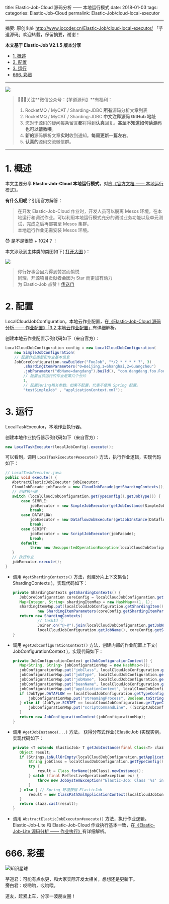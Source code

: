 title: Elastic-Job-Cloud 源码分析 —— 本地运行模式
date: 2018-01-03
tags:
categories: Elastic-Job-Cloud
permalink: Elastic-Job/cloud-local-executor

-------

摘要: 原创出处 http://www.iocoder.cn/Elastic-Job/cloud-local-executor/ 「芋道源码」欢迎转载，保留摘要，谢谢！

**本文基于 Elastic-Job V2.1.5 版本分享**

- [1. 概述](http://www.iocoder.cn/Elastic-Job/cloud-local-executor/)
- [2. 配置](http://www.iocoder.cn/Elastic-Job/cloud-local-executor/)
- [3. 运行](http://www.iocoder.cn/Elastic-Job/cloud-local-executor/)
- [666. 彩蛋](http://www.iocoder.cn/Elastic-Job/cloud-local-executor/)

-------

![](http://www.iocoder.cn/images/common/wechat_mp_2018_05_18.jpg)

> 🙂🙂🙂关注**微信公众号：【芋道源码】**有福利：  
> 1. RocketMQ / MyCAT / Sharding-JDBC **所有**源码分析文章列表  
> 2. RocketMQ / MyCAT / Sharding-JDBC **中文注释源码 GitHub 地址**  
> 3. 您对于源码的疑问每条留言**都**将得到**认真**回复。**甚至不知道如何读源码也可以请教噢**。  
> 4. **新的**源码解析文章**实时**收到通知。**每周更新一篇左右**。  
> 5. **认真的**源码交流微信群。

-------

# 1. 概述

本文主要分享 **Elastic-Job-Cloud 本地运行模式**，对应[《官方文档 —— 本地运行模式》](http://elasticjob.io/docs/elastic-job-cloud/02-guide/local-executor/)。

**有什么用呢**？引用官方解答：

> 在开发 Elastic-Job-Cloud 作业时，开发人员可以脱离 Mesos 环境，在本地运行和调试作业。可以利用本地运行模式充分的调试业务功能以及单元测试，完成之后再部署至 Mesos 集群。  
> 本地运行作业无需安装 Mesos 环境。

😈 是不是很赞 + 1024？！

本文涉及到主体类的类图如下( [打开大图](http://www.iocoder.cn/images/Elastic-Job/2018_01_03/01.png) )：

![](http://www.iocoder.cn/images/Elastic-Job/2018_01_03/01.png)

> 你行好事会因为得到赞赏而愉悦  
> 同理，开源项目贡献者会因为 Star 而更加有动力  
> 为 Elastic-Job 点赞！[传送门](https://github.com/dangdangdotcom/elastic-job/stargazers)

# 2. 配置

LocalCloudJobConfiguration，本地云作业配置，在[《Elastic-Job-Cloud 源码分析 —— 作业配置》「3.2 本地云作业配置」](http://www.iocoder.cn/Elastic-Job/cloud-local-executor/?self)有详细解析。

创建本地云作业配置示例代码如下（来自官方）：

```Java
LocalCloudJobConfiguration config = new LocalCloudJobConfiguration(
    new SimpleJobConfiguration(
    // 配置作业类型和作业基本信息
    JobCoreConfiguration.newBuilder("FooJob", "*/2 * * * * ?", 3) 
        .shardingItemParameters("0=Beijing,1=Shanghai,2=Guangzhou")
        .jobParameter("dbName=dangdang").build(), "com.dangdang.foo.FooJob"),
        // 配置当前运行的作业是第几个分片 
        1,  
        // 配置Spring相关参数。如果不配置，代表不使用 Spring 配置。
        "testSimpleJob" , "applicationContext.xml"); 
```

# 3. 运行

LocalTaskExecutor，本地作业执行器。

创建本地作业执行器示例代码如下（来自官方）：

``` Java
new LocalTaskExecutor(localJobConfig).execute();
```

可以看到，调用 `LocalTaskExecutor#execute()` 方法，执行作业逻辑，实现代码如下：

```Java
// LocalTaskExecutor.java
public void execute() {
   AbstractElasticJobExecutor jobExecutor;
   CloudJobFacade jobFacade = new CloudJobFacade(getShardingContexts(), getJobConfigurationContext(), new JobEventBus());
   // 创建执行器
   switch (localCloudJobConfiguration.getTypeConfig().getJobType()) {
       case SIMPLE:
           jobExecutor = new SimpleJobExecutor(getJobInstance(SimpleJob.class), jobFacade);
           break;
       case DATAFLOW:
           jobExecutor = new DataflowJobExecutor(getJobInstance(DataflowJob.class), jobFacade);
           break;
       case SCRIPT:
           jobExecutor = new ScriptJobExecutor(jobFacade);
           break;
       default:
           throw new UnsupportedOperationException(localCloudJobConfiguration.getTypeConfig().getJobType().name());
   }
   // 执行作业
   jobExecutor.execute();
}
```

* 调用 `#getShardingContexts()` 方法，创建分片上下文集合( ShardingContexts )，实现代码如下：

    ```Java
    private ShardingContexts getShardingContexts() {
       JobCoreConfiguration coreConfig = localCloudJobConfiguration.getTypeConfig().getCoreConfig();
       Map<Integer, String> shardingItemMap = new HashMap<>(1, 1);
       shardingItemMap.put(localCloudJobConfiguration.getShardingItem(),
               new ShardingItemParameters(coreConfig.getShardingItemParameters()).getMap().get(localCloudJobConfiguration.getShardingItem()));
       return new ShardingContexts(
               // taskId 👇
               Joiner.on("@-@").join(localCloudJobConfiguration.getJobName(), localCloudJobConfiguration.getShardingItem(), "READY", "foo_slave_id", "foo_uuid"),
               localCloudJobConfiguration.getJobName(), coreConfig.getShardingTotalCount(), coreConfig.getJobParameter(), shardingItemMap);
    }
    ```

* 调用 `#getJobConfigurationContext()` 方法，创建内部的作业配置上下文( JobConfigurationContext )，实现代码如下：

    ```Java
    private JobConfigurationContext getJobConfigurationContext() {
       Map<String, String> jobConfigurationMap = new HashMap<>();
       jobConfigurationMap.put("jobClass", localCloudJobConfiguration.getTypeConfig().getJobClass());
       jobConfigurationMap.put("jobType", localCloudJobConfiguration.getTypeConfig().getJobType().name());
       jobConfigurationMap.put("jobName", localCloudJobConfiguration.getJobName());
       jobConfigurationMap.put("beanName", localCloudJobConfiguration.getBeanName());
       jobConfigurationMap.put("applicationContext", localCloudJobConfiguration.getApplicationContext());
       if (JobType.DATAFLOW == localCloudJobConfiguration.getTypeConfig().getJobType()) { // 数据流作业
           jobConfigurationMap.put("streamingProcess", Boolean.toString(((DataflowJobConfiguration) localCloudJobConfiguration.getTypeConfig()).isStreamingProcess()));
       } else if (JobType.SCRIPT == localCloudJobConfiguration.getTypeConfig().getJobType()) { // 脚本作业
           jobConfigurationMap.put("scriptCommandLine", ((ScriptJobConfiguration) localCloudJobConfiguration.getTypeConfig()).getScriptCommandLine());
       }
       return new JobConfigurationContext(jobConfigurationMap);
    }
    ```

* 调用 `#getJobInstance(...)` 方法， 获得分布式作业( ElasticJob )实现实例，实现代码如下：

    ```Java
    private <T extends ElasticJob> T getJobInstance(final Class<T> clazz) {
       Object result;
       if (Strings.isNullOrEmpty(localCloudJobConfiguration.getApplicationContext())) { // 直接创建 ElasticJob
           String jobClass = localCloudJobConfiguration.getTypeConfig().getJobClass();
           try {
               result = Class.forName(jobClass).newInstance();
           } catch (final ReflectiveOperationException ex) {
               throw new JobSystemException("Elastic-Job: Class '%s' initialize failure, the error message is '%s'.", jobClass, ex.getMessage());
           }
       } else { // Spring 环境获得 ElasticJob
           result = new ClassPathXmlApplicationContext(localCloudJobConfiguration.getApplicationContext()).getBean(localCloudJobConfiguration.getBeanName());
       }
       return clazz.cast(result);
    }
    ```

* 调用 `AbstractElasticJobExecutor#execute()` 方法，执行作业逻辑。 Elastic-Job-Lite 和 Elastic-Job-Cloud 作业执行基本一致，在[《Elastic-Job-Lite 源码分析 —— 作业执行》](http://www.iocoder.cn/Elastic-Job/job-execute/?self)有详细解析。

# 666. 彩蛋

![知识星球](http://www.iocoder.cn/images/Architecture/2017_12_29/01.png)

芋道君：可能有点水更，和大家实际开发太相关，想想还是更新下。  
旁白君：哎哟哟，哎哟喂。

道友，赶紧上车，分享一波朋友圈！


